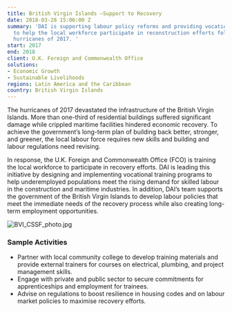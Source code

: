 ```yaml
---
title: British Virgin Islands —Support to Recovery
date: 2018-03-28 15:06:00 Z
summary: 'DAI is supporting labour policy reforms and providing vocational training
  to help the local workforce participate in reconstruction efforts following the
  hurricanes of 2017. '
start: 2017
end: 2018
client: U.K. Foreign and Commonwealth Office
solutions:
- Economic Growth
- Sustainable Livelihoods
regions: Latin America and the Caribbean
country: British Virgin Islands
---
```


The hurricanes of 2017 devastated the infrastructure of the British Virgin Islands. More than one-third of residential buildings suffered significant damage while crippled maritime facilities hindered economic recovery. To achieve the government’s long-term plan of building back better, stronger, and greener, the local labour force requires new skills and building and labour regulations need revising.

In response, the U.K. Foreign and Commonwealth Office (FCO) is training the local workforce to participate in recovery efforts. DAI is leading this initiative by designing and implementing vocational training programs to help underemployed populations meet the rising demand for skilled labour in the construction and maritime industries. In addition, DAI’s team supports the government of the British Virgin Islands to develop labour policies that meet the immediate needs of the recovery process while also creating long-term employment opportunities.

![BVI_CSSF_photo.jpg](/uploads/BVI_CSSF_photo.jpg)

### Sample Activities

* Partner with local community college to develop training materials and provide external trainers for courses on electrical, plumbing, and project management skills.
* Engage with private and public sector to secure commitments for apprenticeships and employment for trainees.
* Advise on regulations to boost resilience in housing codes and on labour market policies to maximise recovery efforts.